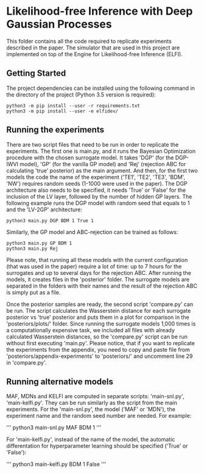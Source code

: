 # Likelihood-free Inference with Deep Gaussian Processes

This folder contains all the code required to replicate experiments described in the paper. The simulator that are used in this project are
implemented on top of the Engine for Likelihood-free Inference (ELFI).

## Getting Started

The project dependencies can be installed using the following command in the directory of the project (Python 3.5 version is required):

```
python3 -m pip install --user -r requirements.txt
python3 -m pip install --user -e elfidev/
```

## Running the experiments

There are two script files that need to be run in order to replicate the experiments. The first one is main.py, and it runs the Bayesian Optimization procedure with the chosen surrogate model. It takes 'DGP' (for the DGP-IWVI model), 'GP' (for the vanilla GP model) and
'Rej' (rejection ABC for calculating 'true' posterior) as the main argument. And then, for the first two models the code the name of the experiment ('TE1', 'TE2', 'TE3', 'BDM', 'NW') requires random seeds (1-1000 were used in the paper). The DGP architecture also needs to be specified, it needs 'True' or 'False' for the inclusion of the LV layer, followed by the number of hidden GP layers. The following example runs the DGP model with random seed that equals to 1 and the 'LV-2GP' architecture:

```
python3 main.py DGP BDM 1 True 1
```

Similarly, the GP model and ABC-rejection can be trained as follows:

```
python3 main.py GP BDM 1
python3 main.py Rej
```

Please note, that running all these models with the current configuration (that was used in the paper) require a lot of time: up to 7 hours for the surrogates and up to several days for the rejection ABC. After running the models, it creates files in the 'posterior' folder. The surrogate models are separated in the folders with their names and the result of the rejection ABC is simply put as a file.

Once the posterior samples are ready, the second script 'compare.py' can be run. The script calculates the Wasserstein distance for each surrogate posterior vs 'true' posterior and puts them in a plot for comparison in the 'posteriors/plots/' folder. Since running the surrogate models 1,000 times is a computationally expensive task, we included all files with already calculated Wasserstein distances, so the 'compare.py' script can be run without first executing 'main.py'. Please notice, that if you want to replicate the experiments from the appendix, you need to copy and paste file from 'posteriors/appendix-experiments' to 'posteriors/' and uncomment line 29 in 'compare.py'.

## Running alternative models

MAF, MDNs and KELFI are computed in separate scripts: 'main-snl.py', 'main-kelfi.py'. They can be run similarly as the script from the main experiments. For the 'main-snl.py', the model ('MAF' or 'MDN'), the experiment name and the random seed number are needed. For example:

'''
python3 main-snl.py MAF BDM 1
'''

For 'main-kelfi.py', instead of the name of the model, the automatic differentation for hyperparameter learning should be specified ('True' or 'False'):

'''
python3 main-kelfi.py BDM 1 False
'''
